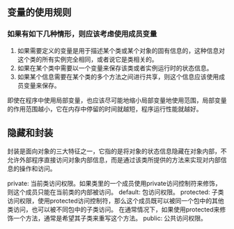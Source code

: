 ## 变量的使用规则
### 如果有如下几种情形，则应该考虑使用成员变量
1. 如果需要定义的变量是用于描述某个类或某个对象的固有信息的，这种信息对这个类的所有实例完全相同，或者说它是类相关的。
2. 如果在某个类中需要以一个变量来保存该类或者实例运行时的状态信息。
3. 如果某个信息需要在某个类的多个方法之间进行共享，则这个信息应该使用成员变量来保存。

即使在程序中使用局部变量，也应该尽可能地缩小局部变量地使用范围，局部变量的作用范围越小，它在内存中停留的时间就越短，程序运行性能就越好。

## 隐藏和封装
封装是面向对象的三大特征之一，它指的是将对象的状态信息隐藏在对象内部，不允许外部程序直接访问对象内部信息，而是通过该类所提供的方法来实现对内部信息的操作和访问。

private: 当前类访问权限。如果类里的一个成员使用private访问控制符来修饰，则这个成员只能在当前类的内部被访问。
default: 包访问权限。
protected: 子类访问权限，使用protected访问控制符，那么这个成员既可以被同一个包中的其他类访问，也可以被不同包中的子类访问。
在通常情况下，如果使用protected来修饰一个方法，通常是希望其子类来重写这个方法。
public: 公共访问权限。
